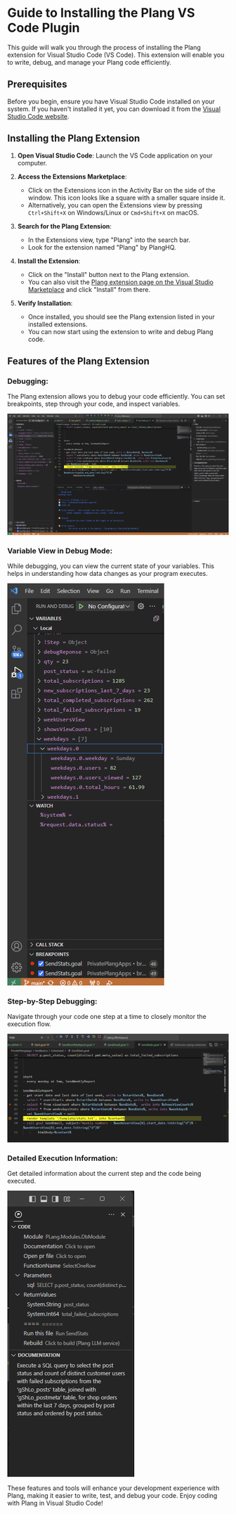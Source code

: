 ﻿# Guide to Installing the Plang VS Code Plugin

This guide will walk you through the process of installing the Plang extension for Visual Studio Code (VS Code). This extension will enable you to write, debug, and manage your Plang code efficiently.

## Prerequisites

Before you begin, ensure you have Visual Studio Code installed on your system. If you haven't installed it yet, you can download it from the [Visual Studio Code website](https://code.visualstudio.com/).

## Installing the Plang Extension

1. **Open Visual Studio Code**: Launch the VS Code application on your computer.

2. **Access the Extensions Marketplace**: 
   - Click on the Extensions icon in the Activity Bar on the side of the window. This icon looks like a square with a smaller square inside it.
   - Alternatively, you can open the Extensions view by pressing `Ctrl+Shift+X` on Windows/Linux or `Cmd+Shift+X` on macOS.

3. **Search for the Plang Extension**:
   - In the Extensions view, type "Plang" into the search bar.
   - Look for the extension named "Plang" by PlangHQ.

4. **Install the Extension**:
   - Click on the "Install" button next to the Plang extension.
   - You can also visit the [Plang extension page on the Visual Studio Marketplace](https://marketplace.visualstudio.com/items?itemName=PlangHQ.plang-extension) and click "Install" from there.

5. **Verify Installation**:
   - Once installed, you should see the Plang extension listed in your installed extensions.
   - You can now start using the extension to write and debug Plang code.

## Features of the Plang Extension

### Debugging: 

The Plang extension allows you to debug your code efficiently. You can set breakpoints, step through your code, and inspect variables. 

  ![IDE](https://raw.githubusercontent.com/PLangHQ/plang.vscodeextension/main/IDE.png)

### Variable View in Debug Mode: 
While debugging, you can view the current state of your variables. This helps in understanding how data changes as your program executes.

![Variable View in Debug Mode](https://github.com/PLangHQ/plang.vscodeextension/raw/main/variable_view.png)

### Step-by-Step Debugging: 

Navigate through your code one step at a time to closely monitor the execution flow.

![Debug Mode](https://github.com/PLangHQ/plang.vscodeextension/raw/main/Debugger.png)

### Detailed Execution Information: 

Get detailed information about the current step and the code being executed.

![Function Details](https://github.com/PLangHQ/plang.vscodeextension/raw/main/functionDetails.png)


These features and tools will enhance your development experience with Plang, making it easier to write, test, and debug your code. Enjoy coding with Plang in Visual Studio Code!